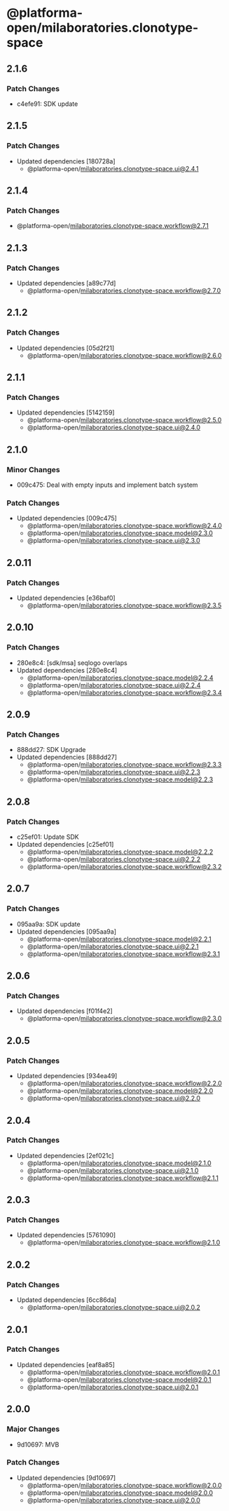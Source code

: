 # @platforma-open/milaboratories.clonotype-space

## 2.1.6

### Patch Changes

- c4efe91: SDK update

## 2.1.5

### Patch Changes

- Updated dependencies [180728a]
  - @platforma-open/milaboratories.clonotype-space.ui@2.4.1

## 2.1.4

### Patch Changes

- @platforma-open/milaboratories.clonotype-space.workflow@2.7.1

## 2.1.3

### Patch Changes

- Updated dependencies [a89c77d]
  - @platforma-open/milaboratories.clonotype-space.workflow@2.7.0

## 2.1.2

### Patch Changes

- Updated dependencies [05d2f21]
  - @platforma-open/milaboratories.clonotype-space.workflow@2.6.0

## 2.1.1

### Patch Changes

- Updated dependencies [5142159]
  - @platforma-open/milaboratories.clonotype-space.workflow@2.5.0
  - @platforma-open/milaboratories.clonotype-space.ui@2.4.0

## 2.1.0

### Minor Changes

- 009c475: Deal with empty inputs and implement batch system

### Patch Changes

- Updated dependencies [009c475]
  - @platforma-open/milaboratories.clonotype-space.workflow@2.4.0
  - @platforma-open/milaboratories.clonotype-space.model@2.3.0
  - @platforma-open/milaboratories.clonotype-space.ui@2.3.0

## 2.0.11

### Patch Changes

- Updated dependencies [e36baf0]
  - @platforma-open/milaboratories.clonotype-space.workflow@2.3.5

## 2.0.10

### Patch Changes

- 280e8c4: [sdk/msa] seqlogo overlaps
- Updated dependencies [280e8c4]
  - @platforma-open/milaboratories.clonotype-space.model@2.2.4
  - @platforma-open/milaboratories.clonotype-space.ui@2.2.4
  - @platforma-open/milaboratories.clonotype-space.workflow@2.3.4

## 2.0.9

### Patch Changes

- 888dd27: SDK Upgrade
- Updated dependencies [888dd27]
  - @platforma-open/milaboratories.clonotype-space.workflow@2.3.3
  - @platforma-open/milaboratories.clonotype-space.ui@2.2.3
  - @platforma-open/milaboratories.clonotype-space.model@2.2.3

## 2.0.8

### Patch Changes

- c25ef01: Update SDK
- Updated dependencies [c25ef01]
  - @platforma-open/milaboratories.clonotype-space.model@2.2.2
  - @platforma-open/milaboratories.clonotype-space.ui@2.2.2
  - @platforma-open/milaboratories.clonotype-space.workflow@2.3.2

## 2.0.7

### Patch Changes

- 095aa9a: SDK update
- Updated dependencies [095aa9a]
  - @platforma-open/milaboratories.clonotype-space.model@2.2.1
  - @platforma-open/milaboratories.clonotype-space.ui@2.2.1
  - @platforma-open/milaboratories.clonotype-space.workflow@2.3.1

## 2.0.6

### Patch Changes

- Updated dependencies [f01f4e2]
  - @platforma-open/milaboratories.clonotype-space.workflow@2.3.0

## 2.0.5

### Patch Changes

- Updated dependencies [934ea49]
  - @platforma-open/milaboratories.clonotype-space.workflow@2.2.0
  - @platforma-open/milaboratories.clonotype-space.model@2.2.0
  - @platforma-open/milaboratories.clonotype-space.ui@2.2.0

## 2.0.4

### Patch Changes

- Updated dependencies [2ef021c]
  - @platforma-open/milaboratories.clonotype-space.model@2.1.0
  - @platforma-open/milaboratories.clonotype-space.ui@2.1.0
  - @platforma-open/milaboratories.clonotype-space.workflow@2.1.1

## 2.0.3

### Patch Changes

- Updated dependencies [5761090]
  - @platforma-open/milaboratories.clonotype-space.workflow@2.1.0

## 2.0.2

### Patch Changes

- Updated dependencies [6cc86da]
  - @platforma-open/milaboratories.clonotype-space.ui@2.0.2

## 2.0.1

### Patch Changes

- Updated dependencies [eaf8a85]
  - @platforma-open/milaboratories.clonotype-space.workflow@2.0.1
  - @platforma-open/milaboratories.clonotype-space.model@2.0.1
  - @platforma-open/milaboratories.clonotype-space.ui@2.0.1

## 2.0.0

### Major Changes

- 9d10697: MVB

### Patch Changes

- Updated dependencies [9d10697]
  - @platforma-open/milaboratories.clonotype-space.workflow@2.0.0
  - @platforma-open/milaboratories.clonotype-space.model@2.0.0
  - @platforma-open/milaboratories.clonotype-space.ui@2.0.0

